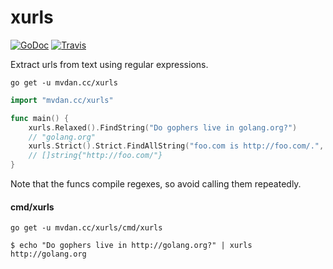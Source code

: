 # xurls

[![GoDoc](https://godoc.org/mvdan.cc/xurls?status.svg)](https://godoc.org/mvdan.cc/xurls)
[![Travis](https://travis-ci.org/mvdan/xurls.svg?branch=master)](https://travis-ci.org/mvdan/xurls)

Extract urls from text using regular expressions.

	go get -u mvdan.cc/xurls

```go
import "mvdan.cc/xurls"

func main() {
	xurls.Relaxed().FindString("Do gophers live in golang.org?")
	// "golang.org"
	xurls.Strict().Strict.FindAllString("foo.com is http://foo.com/.", -1)
	// []string{"http://foo.com/"}
}
```

Note that the funcs compile regexes, so avoid calling them repeatedly.

#### cmd/xurls

	go get -u mvdan.cc/xurls/cmd/xurls

```shell
$ echo "Do gophers live in http://golang.org?" | xurls
http://golang.org
```
